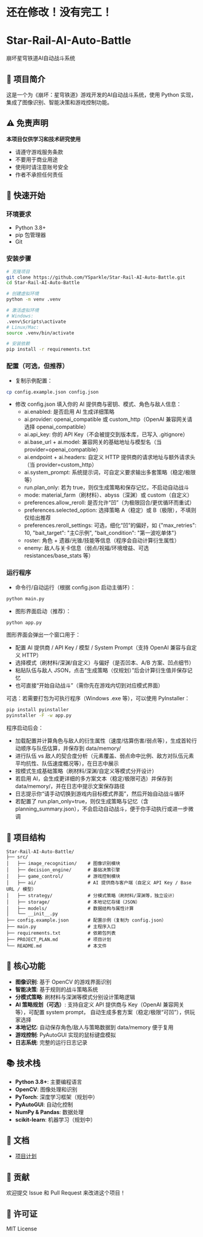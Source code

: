 # 还在修改！没有完工！

# Star-Rail-AI-Auto-Battle

崩坏星穹铁道AI自动战斗系统

## 📖 项目简介

这是一个为《崩坏：星穹铁道》游戏开发的AI自动战斗系统，使用 Python 实现，集成了图像识别、智能决策和游戏控制功能。

## ⚠️ 免责声明

**本项目仅供学习和技术研究使用**
- 请遵守游戏服务条款
- 不要用于商业用途  
- 使用时请注意账号安全
- 作者不承担任何责任

## 🚀 快速开始

### 环境要求
- Python 3.8+
- pip 包管理器
- Git

### 安装步骤

```bash
# 克隆项目
git clone https://github.com/YSparkle/Star-Rail-AI-Auto-Battle.git
cd Star-Rail-AI-Auto-Battle

# 创建虚拟环境
python -m venv .venv

# 激活虚拟环境
# Windows:
.venv\Scripts\activate
# Linux/Mac:
source .venv/bin/activate

# 安装依赖
pip install -r requirements.txt
```

### 配置（可选，但推荐）

- 复制示例配置：

```bash
cp config.example.json config.json
```

- 修改 config.json 填入你的 AI 提供商与密钥、模式、角色与敌人信息：
  - ai.enabled: 是否启用 AI 生成详细策略
  - ai.provider: openai_compatible 或 custom_http（OpenAI 兼容网关请选择 openai_compatible）
  - ai.api_key: 你的 API Key（不会被提交到版本库，已写入 .gitignore）
  - ai.base_url + ai.model: 兼容网关的基础地址与模型名（当 provider=openai_compatible）
  - ai.endpoint + ai.headers: 自定义 HTTP 提供商的请求地址与额外请求头（当 provider=custom_http）
  - ai.system_prompt: 系统提示词，可自定义要求输出多套策略（稳定/极限等）
  - run.plan_only: 若为 true，则仅生成策略和保存记忆，不启动自动战斗
  - mode: material_farm（刷材料）、abyss（深渊）或 custom（自定义）
  - preferences.allow_reroll: 是否允许“凹”（为极限回合/更优循环而重试）
  - preferences.selected_option: 选择策略 A（稳定）或 B（极限），不填则仅给出推荐
  - preferences.reroll_settings: 可选，细化“凹”的偏好，如 {"max_retries": 10, "bait_target": "主C示例", "bait_condition": "第一波吃单体"}
  - roster: 角色 + 遗器/光锥/技能等信息（程序会自动计算衍生属性）
  - enemy: 敌人与关卡信息（弱点/祝福/环境增益、可选 resistances/base_stats 等）

### 运行程序

- 命令行/自动运行（根据 config.json 启动主循环）：

```bash
python main.py
```

- 图形界面启动（推荐）：

```bash
python app.py
```

图形界面会弹出一个窗口用于：
- 配置 AI 提供商 / API Key / 模型 / System Prompt（支持 OpenAI 兼容与自定义 HTTP）
- 选择模式（刷材料/深渊/自定义）与偏好（是否凹本、A/B 方案、凹点细节）
- 粘贴队伍与敌人 JSON，点击“生成策略（仅规划）”后会计算衍生值并保存记忆
- 也可直接“开始自动战斗”（需你先在游戏内切到对应模式界面）

可选：若需要打包为可执行程序（Windows .exe 等），可以使用 PyInstaller：

```bash
pip install pyinstaller
pyinstaller -F -w app.py
```

程序启动后会：
- 加载配置并计算角色与敌人的衍生属性（速度/估算伤害/弱点等），生成首轮行动顺序与队伍估算，并保存到 data/memory/
- 进行队伍 vs 敌人的契合度分析（元素覆盖、弱点命中比例、敌方对队伍元素平均抗性、队伍速度概况等），在日志中展示
- 按模式生成基础策略（刷材料/深渊/自定义等模式分开设计）
- 若启用 AI，会生成更详细的多方案文本（稳定/极限可选）并保存到 data/memory/，并在日志中提示文案保存路径
- 日志提示你“请手动切换到游戏内目标模式界面”，然后开始自动战斗循环
- 若配置了 run.plan_only=true，则仅生成策略与记忆（含 planning_summary.json），不会启动自动战斗，便于你手动执行或进一步微调

## 📁 项目结构

```
Star-Rail-AI-Auto-Battle/
├── src/
│   ├── image_recognition/    # 图像识别模块
│   ├── decision_engine/      # 基础决策引擎
│   ├── game_control/         # 游戏控制模块
│   ├── ai/                   # AI 提供商与客户端（自定义 API Key / Base URL / 模型）
│   ├── strategy/             # 分模式策略（刷材料/深渊等，独立设计）
│   ├── storage/              # 本地记忆存储（JSON）
│   ├── models/               # 数据结构与属性计算
│   └── __init__.py
├── config.example.json       # 配置示例（复制为 config.json）
├── main.py                   # 主程序入口
├── requirements.txt          # 依赖包列表
├── PROJECT_PLAN.md           # 项目计划
└── README.md                 # 本文件
```

## 🔧 核心功能

- **图像识别**: 基于 OpenCV 的游戏界面识别
- **智能决策**: 基于规则的战斗策略系统
- **分模式策略**: 刷材料与深渊等模式分别设计策略逻辑
- **AI 策略规划（可选）**: 支持自定义 API 提供商与 Key（OpenAI 兼容网关等），可配置 system prompt，
  自动生成多套方案（稳定/极限“可凹”），供玩家选择
- **本地记忆**: 自动保存角色/敌人与策略数据到 data/memory 便于复用
- **游戏控制**: PyAutoGUI 实现的鼠标键盘模拟
- **日志系统**: 完整的运行日志记录

## 📚 技术栈

- **Python 3.8+**: 主要编程语言
- **OpenCV**: 图像处理和识别
- **PyTorch**: 深度学习框架（规划中）
- **PyAutoGUI**: 自动化控制
- **NumPy & Pandas**: 数据处理
- **scikit-learn**: 机器学习（规划中）

## 📖 文档

- [项目计划](PROJECT_PLAN.md)

## 🤝 贡献

欢迎提交 Issue 和 Pull Request 来改进这个项目！

## 📄 许可证

MIT License
